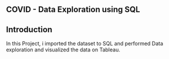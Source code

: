 ## COVID - Data Exploration using SQL

## Introduction
In this Project, i imported the dataset to SQL and performed Data exploration and visualized the data on Tableau.

